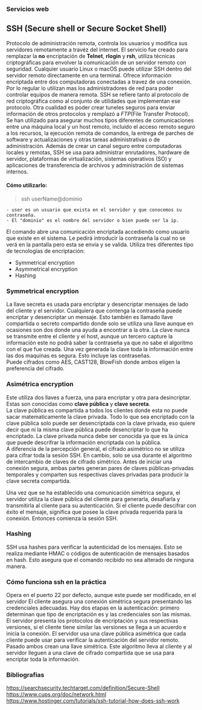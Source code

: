 ### Servicios web
## SSH (Secure shell or Secure Socket Shell)
Protocolo de administración remota, controla los usuarios y modifica sus servidores remotamente a travéz del internet. El servicio fue creado para remplazar la __no__ encriptación de **Telnet**, **rlogin** y **rsh**, utiliza técnicas criptográficas para envolver la comunicación de un servidor remoto con seguridad.
Cualquier usuario Linux o macOS puede utilizar SSH dentro del servidor remoto directamente en una terminal.
Ofrece información encriptada entre dos computadoras conectadas a travez de una conexión. 
Por lo regular lo utilizan mas los administradores de red para poder controlar equipos de manera remota.
SSH se refiere tanto al protocolo de red criptográfica como al conjunto de utilidades que implementan ese protocolo. Otra cualidad es poder crear tuneles seguros para enviar información de otros protocolos y remplazó a _FTP_(File Transfer Protocol).  
Se han utilizado para asegurar muchos tipos diferentes de comunicaciones entre una máquina local y un host remoto, incluido el acceso remoto seguro a los recursos, la ejecución remota de comandos, la entrega de parches de software y actualizaciones y otras tareas administrativas o de administración. Además de crear un canal seguro entre computadoras locales y remotas, SSH se usa para administrar enrutadores, hardware de servidor, plataformas de virtualización, sistemas operativos (SO) y aplicaciones de transferencia de archivos y administración de sistemas internos.


#### Cómo utilizarlo:  

> ssh userName@dominio

```
- user es un usuario que exista en el servidor y que conocemos su contraseña.
- El "dominio" es el nombre del servidor o bien puede ser la ip.
```

El comando abre una comunicación encriptada accediendo como usuario que existe en el sistema. Le pedirá introducir la contraseña la cual no se verá en la pantalla pero esta se envia y se valida.
Utiliza tres diferentes tipo de tecnologías de encriptación:   
* Symmetrical encryption
* Asymmetrical  encryption
* Hashing

### Symmetrical encryption
La llave secreta es usada para encriptar y desencriptar mensajes de lado del cliente y el servidor. Cualquiera que contenga la contraseña puede encriptar y desencriptar un mensaje. Esto también es llamado llave compartida o secreto compartido donde solo se utiliza una llave aunque en ocasiones son dos donde una ayuda a encontrar a la otra. La clave nunca se transmite entre el cliente y el host, aunque un tercero capture la información este no podrá saber la contraseña ya que no sabe el algoritmo con el que fue creada. Una vez generada la clave toda la información entre las dos maquinas es segura. Esto incluye las contraseñas.   
Puede cifrados como AES, CAST128, BlowFish donde ambos eligen la preferencia del cifrado.

### Asimétrica encryption
Este utiliza dos llaves a fuerza, una para encriptar y otra para desincriptar. Estas son conocidas como **clave pública** y **clave secreta**.   
La clave pública es compartida a todos los clientes donde esta no puede sacar matematicamente la clave privada. Todo lo que sea encriptado con la clave pública solo puede ser desencriptada con la clave privada, eso quiere decir que ni la misma clave pública puede desencriptar lo que ha encriptado. La clave privada nunca debe ser conocida ya que es la única que puede descrifrar la información encriptada con la pública.   
A diferencia de la percepción general, el cifrado asimétrico no se utiliza para cifrar toda la sesión SSH. En cambio, solo se usa durante el algoritmo de intercambio de claves de cifrado simétrico. Antes de iniciar una conexión segura, ambas partes generan pares de claves públicas-privadas temporales y comparten sus respectivas claves privadas para producir la clave secreta compartida.

Una vez que se ha establecido una comunicación simétrica segura, el servidor utiliza la clave pública del cliente para generarla, desafiarla y transmitirla al cliente para su autenticación. Si el cliente puede descifrar con éxito el mensaje, significa que posee la clave privada requerida para la conexión. Entonces comienza la sesión SSH.

### Hashing
SSH usa hashes para verificar la autenticidad de los mensajes. Esto se realiza mediante HMAC o códigos de autenticación de mensajes basados en hash. Esto asegura que el comando recibido no sea alterado de ninguna manera.

### Cómo funciona ssh en la práctica
Opera en el puerto 22 por defecto, aunque este puede ser modificado, en el servidor
El cliente asegura una conexión simétrica segura presentando las credenciales adecuadas. Hay dos etapas en la autenticación: primero determinan que tipo de encriptación es y las credenciales son las mismas. El servidor presenta los protocolos de encriptación y sus respectivas versiones, si el cliente tiene similar las versiones se llega a un acuerdo e inicia la conexión. El servidor usa una clave pública asimétrica que cada cliente puede usar para verificar la autenticación del servidor remoto. Pasado ambos crean una llave simétrica. Este algoritmo lleva al cliente y al servidor lleguen a una clave de cifrado compartida que se usa para encriptar toda la información.




### Bibliografias
https://searchsecurity.techtarget.com/definition/Secure-Shell
https://www.cups.org/doc/network.html
https://www.hostinger.com/tutorials/ssh-tutorial-how-does-ssh-work